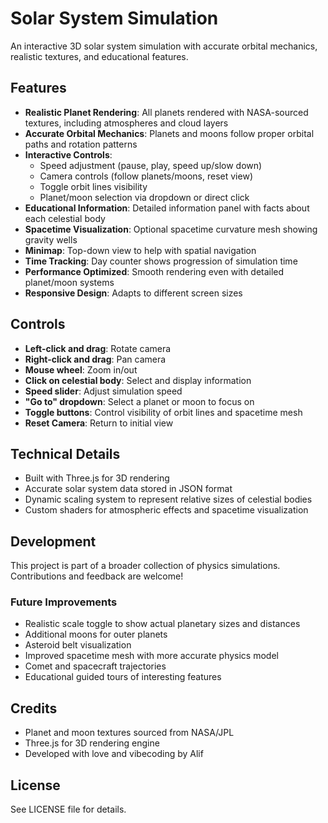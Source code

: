 # Solar System Simulation

An interactive 3D solar system simulation with accurate orbital mechanics, realistic textures, and educational features.

## Features

- **Realistic Planet Rendering**: All planets rendered with NASA-sourced textures, including atmospheres and cloud layers
- **Accurate Orbital Mechanics**: Planets and moons follow proper orbital paths and rotation patterns
- **Interactive Controls**:
  - Speed adjustment (pause, play, speed up/slow down)
  - Camera controls (follow planets/moons, reset view)
  - Toggle orbit lines visibility
  - Planet/moon selection via dropdown or direct click
- **Educational Information**: Detailed information panel with facts about each celestial body
- **Spacetime Visualization**: Optional spacetime curvature mesh showing gravity wells
- **Minimap**: Top-down view to help with spatial navigation
- **Time Tracking**: Day counter shows progression of simulation time
- **Performance Optimized**: Smooth rendering even with detailed planet/moon systems
- **Responsive Design**: Adapts to different screen sizes

## Controls

- **Left-click and drag**: Rotate camera
- **Right-click and drag**: Pan camera
- **Mouse wheel**: Zoom in/out
- **Click on celestial body**: Select and display information
- **Speed slider**: Adjust simulation speed
- **"Go to" dropdown**: Select a planet or moon to focus on
- **Toggle buttons**: Control visibility of orbit lines and spacetime mesh
- **Reset Camera**: Return to initial view

## Technical Details

- Built with Three.js for 3D rendering
- Accurate solar system data stored in JSON format
- Dynamic scaling system to represent relative sizes of celestial bodies
- Custom shaders for atmospheric effects and spacetime visualization

## Development

This project is part of a broader collection of physics simulations. Contributions and feedback are welcome!

### Future Improvements

- Realistic scale toggle to show actual planetary sizes and distances
- Additional moons for outer planets
- Asteroid belt visualization
- Improved spacetime mesh with more accurate physics model
- Comet and spacecraft trajectories
- Educational guided tours of interesting features

## Credits

- Planet and moon textures sourced from NASA/JPL
- Three.js for 3D rendering engine
- Developed with love and vibecoding by Alif

## License

See LICENSE file for details.
